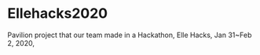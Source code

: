 # Ellehacks2020
Pavilion project that our team made in a Hackathon, Elle Hacks, Jan 31~Feb 2, 2020, 

